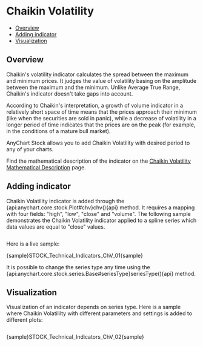 # Chaikin Volatility	

* [Overview](#overview)
* [Adding indicator](#adding_indicator)
* [Visualization](#visualization)

## Overview

Chaikin's volatility indicator calculates the spread between the maximum and minimum prices. It judges the value of volatility basing on the amplitude between the maximum and the minimum. Unlike Average True Range, Chaikin's indicator doesn't take gaps into account.

According to Chaikin's interpretation, a growth of volume indicator in a relatively short space of time means that the prices approach their minimum (like when the securities are sold in panic), while a decrease of volatility in a longer period of time indicates that the prices are on the peak (for example, in the conditions of a mature bull market).

AnyChart Stock allows you to add Chaikin Volatility with desired period to any of your charts.

Find the mathematical description of the indicator on the [Chaikin Volatility Mathematical Description](Mathematical_Description#chaikin_volatility) page.


## Adding indicator

Chaikin Volatility indicator is added through the {api:anychart.core.stock.Plot#chv}chv(){api} method. It requires a mapping with four fields: "high", "low", "close" and "volume". The following sample demonstrates the Chaikin Volatility indicator applied to a spline series which data values are equal to "close" values.

```

```

Here is a live sample:

{sample}STOCK\_Technical\_Indicators\_ChV\_01{sample}

It is possible to change the series type any time using the {api:anychart.core.stock.series.Base#seriesType}seriesType(){api} method.

## Visualization

Visualization of an indicator depends on series type. Here is a sample where Chaikin Volatililty with different parameters and settings is added to different plots:

```

```

{sample}STOCK\_Technical\_Indicators\_ChV\_02{sample}
